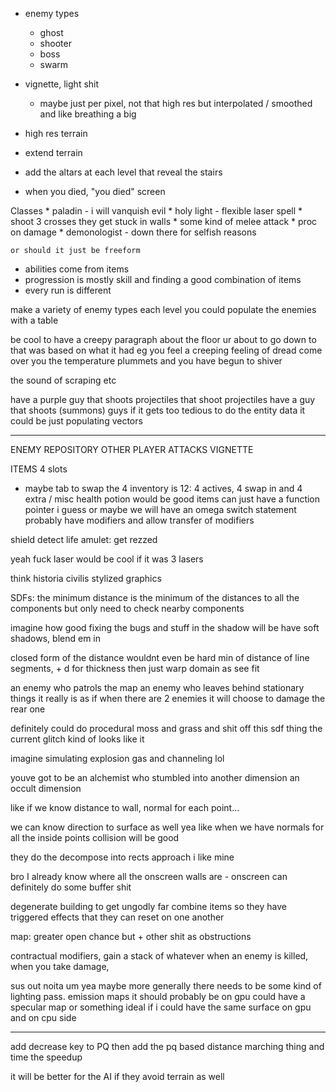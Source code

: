 * enemy types
    * ghost
    * shooter
    * boss
    * swarm

* vignette, light shit
    * maybe just per pixel, not that high res but interpolated / smoothed and like breathing a big

* high res terrain

* extend terrain

* add the altars at each level that reveal the stairs

* when you died, "you died" screen


Classes
    * paladin - i will vanquish evil
        * holy light - flexible laser spell
        * shoot 3 crosses they get stuck in walls
        * some kind of melee attack
        * proc on damage
    * demonologist - down there for selfish reasons

    or should it just be freeform

* abilities come from items
* progression is mostly skill and finding a good combination of items
* every run is different


make a variety of enemy types
each level you could populate the enemies with a table

be cool to have a creepy paragraph about the floor ur about to go down to
that was based on what it had
eg you feel a creeping feeling of dread come over you
the temperature plummets and you have begun to shiver

the sound of scraping
etc


have a purple guy that shoots projectiles that shoot projectiles
have a guy that shoots (summons) guys
if it gets too tedious to do the entity data it could be just populating vectors

-----

ENEMY REPOSITORY
OTHER PLAYER ATTACKS
VIGNETTE


ITEMS
4 slots
+ maybe tab to swap the 4
inventory is 12: 4 actives, 4 swap in and 4 extra / misc
health potion would be good
items can just have a function pointer i guess
or maybe we will have an omega switch statement
probably have modifiers and allow transfer of modifiers


shield
detect life
amulet: get rezzed

yeah fuck laser would be cool if it was 3 lasers


think historia civilis stylized graphics

SDFs: the minimum distance is the minimum of the distances to all the components
but only need to check nearby components

imagine how good fixing the bugs and stuff in the shadow will be
have soft shadows, blend em in

closed form of the distance wouldnt even be hard
min of distance of line segments, + d for thickness
then just warp domain as see fit

an enemy who patrols the map
an enemy who leaves behind stationary things
it really is as if when there are 2 enemies it will choose to damage the rear one

definitely could do procedural moss and grass and shit off this sdf thing
the current glitch kind of looks like it

imagine simulating explosion gas and channeling lol

youve got to be an alchemist who stumbled into another dimension
an occult dimension

like if we know distance to wall, normal for each point...

we can know direction to surface as well
yea like when we have normals for all the inside points collision will be good

they do the decompose into rects approach
i like mine

bro I already know where all the onscreen walls are - onscreen
can definitely do some buffer shit



degenerate building to get ungodly far
combine items so they have triggered effects that they can reset on one another

map: greater open chance but + other shit as obstructions

contractual modifiers, gain a stack of whatever when an enemy is killed, when you take damage, 

sus out noita
um yea maybe more generally there needs to be some kind of lighting pass. emission maps
it should probably be on gpu
could have a specular map or something
ideal if i could have the same surface on gpu and on cpu side

---

add decrease key to PQ
then add the pq based distance marching thing and time the speedup

it will be better for the AI if they avoid terrain as well